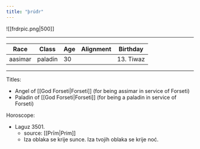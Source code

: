 ```yaml
---
title: "þrúđr"
---
```

![[frdrpic.png|500]]
___
|Race|Class|Age|Alignment|Birthday|
|---|---|---|---|---|
|aasimar|paladin|30||13. Tiwaz|
___
Titles:
- Angel of [[God Forseti|Forseti]] (for being assimar in service of Forseti)
- Paladin of [[God Forseti|Forseti]] (for being a paladin in service of Forseti)



Horoscope: 
- Laguz 3501. 
	- source: [[Prīm|Prim]]
	- Iza oblaka se krije sunce. Iza tvojih oblaka se krije noć.